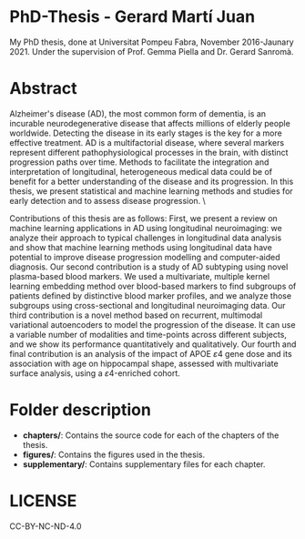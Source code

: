 # PhD-Thesis - Gerard Martí Juan
My PhD thesis, done at Universitat Pompeu Fabra, November 2016-Jaunary 2021.
Under the supervision of Prof. Gemma Piella and Dr. Gerard Sanromà.

# Abstract
Alzheimer's disease (AD), the most common form of dementia, is an incurable neurodegenerative disease that affects millions of elderly people worldwide. Detecting the disease in its early stages is the key for a more effective treatment. AD is a multifactorial disease, where several markers represent different pathophysiological processes in the brain, with distinct progression paths over time. Methods to facilitate the integration and interpretation of longitudinal, heterogeneous medical data could be of benefit for a better understanding of the disease and its progression. In this thesis, we present statistical and machine learning methods and studies for early detection and to assess disease progression. \\

Contributions of this thesis are as follows: First, we present a review on machine learning applications in AD using longitudinal neuroimaging: we analyze their approach to typical challenges in longitudinal data analysis and show that machine learning methods using longitudinal data have potential to improve disease progression modelling and computer-aided diagnosis. Our second contribution is a study of AD subtyping using novel plasma-based blood markers. We used a multivariate, multiple kernel learning embedding method over blood-based markers to find subgroups of patients defined by distinctive blood marker profiles, and we analyze those subgroups using cross-sectional and longitudinal neuroimaging data. Our third contribution is a novel method based on recurrent, multimodal variational autoencoders to model the progression of the disease. It can use a variable number of modalities and time-points across different subjects, and we show its performance quantitatively and qualitatively. Our fourth and final contribution is an analysis of the impact of APOE $\varepsilon4$ gene dose and its association with age on hippocampal shape, assessed with multivariate surface analysis, using a $\varepsilon4$-enriched cohort.


# Folder description
* **chapters/**: Contains the source code for each of the chapters of the thesis.
* **figures/**: Contains the figures used in the thesis.
* **supplementary/**: Contains supplementary files for each chapter.

# LICENSE
CC-BY-NC-ND-4.0
